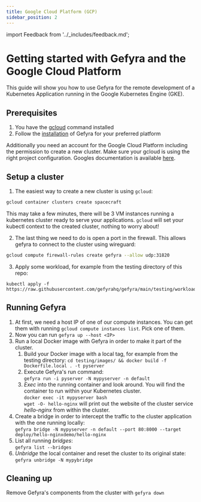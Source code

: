 ```yaml
---
title: Google Cloud Platform (GCP)
sidebar_position: 2
---
```


import Feedback from '../_includes/feedback.md';

# Getting started with Gefyra and the Google Cloud Platform
This guide will show you how to use Gefyra for the remote development of a Kubernetes
Application running in the Google Kubernetes Engine (GKE).

## Prerequisites
1. You have the [gcloud](https://cloud.google.com/sdk/docs/install-sdk) command installed
2. Follow the [installation](https://gefyra.dev/installation) of Gefyra for your preferred platform  

Additionally you need an account for the Google Cloud Platform including the
permission to create a new cluster. Make sure your gcloud is using the right
project configuration. Googles documentation is available
[here](https://cloud.google.com/docs/get-started).

## Setup a cluster
1. The easiest way to create a new cluster is using `gcloud`:
```bash
gcloud container clusters create spacecraft
```
This may take a few minutes, there will be 3 VM instances running a kubernetes
cluster ready to serve your applications. `gcloud` will set your
kubectl context to the created cluster, nothing to worry about!  

2. The last thing we need to do is open a port in the firewall. This allows gefyra
to connect to the cluster using wireguard:
```bash
gcloud compute firewall-rules create gefyra --allow udp:31820
```
3. Apply some workload, for example from the testing directory of this repo:  
```shell
kubectl apply -f https://raw.githubusercontent.com/gefyrahq/gefyra/main/testing/workloads/hello_dd.yaml
```

## Running Gefyra
1. At first, we need a host IP of one of our compute instances. You can get
them with running `gcloud compute instances list`. Pick one of them.
2. Now you can run `gefyra up --host <IP>`
3. Run a local Docker image with Gefyra in order to  make it part of the cluster.
   1. Build your Docker image with a local tag, for example from the testing directory:
   `cd testing/images/ && docker build -f Dockerfile.local . -t pyserver`
   2. Execute Gefyra's run command:    
   `gefyra run -i pyserver -N mypyserver -n default`
   3. _Exec_ into the running container and look around. You will find the container to run within your Kubernetes cluster.  
   `docker exec -it mypyserver bash`  
   `wget -O- hello-nginx` will print out the website of the cluster service _hello-nginx_ from within the cluster.
4. Create a bridge in order to intercept the traffic to the cluster application with the one running locally:    
`gefyra bridge -N mypyserver -n default --port 80:8000 --target deploy/hello-nginxdemo/hello-nginx`    
5. List all running _bridges_:  
`gefyra list --bridges`
6. _Unbridge_ the local container and reset the cluster to its original state: 
`gefyra unbridge -N mypybridge`

## Cleaning up
Remove Gefyra's components from the cluster with `gefyra down`

<Feedback />



